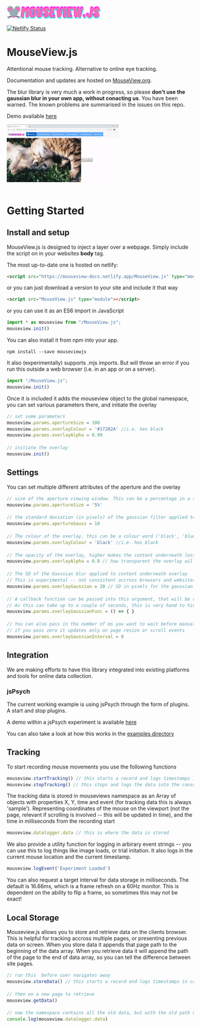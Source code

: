 <img src="/WWW/static/img/logo-pink-txt-tight.svg" width="50%"/>

[![Netlify Status](https://api.netlify.com/api/v1/badges/fd61b195-4206-4b25-9308-a6b869ef99b2/deploy-status)](https://app.netlify.com/sites/mouseview-docs/deploys)

# MouseView.js
Attentional mouse tracking. Alternative to online eye tracking.

Documentation and updates are hosted on [MouseView.org](https://mouseview.org). 

The blur library is very much a work in progress, so please **don't use the gaussian blur in your own app, without conacting us**. You have been warned. The known problems are summarised in the issues on this repo.

Demo available [here](https://mouseview-docs.netlify.app/demo.html)

<img src="/WWW/static/img/example.gif" width="60%"/>


# Getting Started

## Install and setup
MouseView.js is designed to inject a layer over a webpage. Simply include the script on in your websites **body** tag.
 
The most up-to-date one is hosted on netlify:
```HTML
<script src="https://mouseview-docs.netlify.app/MouseView.js" type="module"></script>
```
or you can just download a version to your site and include it that way
```HTML
<script src="MouseView.js" type="module"></script>
```

or you can use it as an ES6 import in JavaScript
```jsx
import * as mouseview from "/MouseView.js";
mouseview.init()
```

You can also install it from npm into your app. 
```
npm install --save mouseviewjs
```
It also (experimentally) supports .mjs imports. But will throw an error if you run this outside a web browser (i.e. in an app or on a server). 

```jsx
import "/MouseView.js";
mouseview.init()
```


Once it is included it adds the mouseview object to the global namespace, you can set various parameters there, and initiate the overlay
```JavaScript
// set some parameters
mouseview.params.apertureSize = 100
mouseview.params.overlayColour = '#17202A' //i.e. hex black
mouseview.params.overlayAlpha = 0.99

// initiate the overlay 
mouseview.init()

```

## Settings

You can set multiple different attributes of the aperture and the overlay
```JavaScript
// size of the aperture viewing window. This can be a percentage in a string or an integer in pixels
mouseview.params.apertureSize = '5%'

// the standard deviation (in pixels) of the gaussian filter applied to the edge of the aperture
mouseview.params.apertureGauss = 10 

// The colour of the overlay, this can be a colour word ('black', 'blue') or a hex string
mouseview.params.overlayColour = 'black' //i.e. hex black

// The opacity of the overlay, higher makes the content underneath less visible 
mouseview.params.overlayAlpha = 0.8 // how transparent the overlay will be

// The SD of the Gaussian blur applied to content underneath overlay 
// This is experimental -- not consistent accross browsers and websites, and adds considerable time to the delay
mouseview.params.overlayGaussian = 20 // SD in pixels for the gaussian blur filter (experimental -- not consistent on browsers)

// A callback function can be passed into this argument, that will be run on the completion of the guassian blurring
// As this can take up to a couple of seconds, this is very hand to hide elements or to start events after the blurr is in place!
mouseview.params.overlayGaussianFunc = () => { }

// You can also pass in the number of ms you want to wait before manually recapturing the blur (you may want to do this for dynamic contennt in the page)
// if you pass zero it updates only on page resize or scroll events
mouseview.params.overlayGaussianInterval = 0
```

## Integration 

We are making efforts to have this library integrated into existing platforms and tools for online data collection. 

### jsPsych
The current working example is using jsPsych through the form of plugins. A start and stop plugins. 

A demo within a jsPsych experiment is available [here](https://mouseview.netlify.app/examples/jspsych/experiment.html)

You can also take a look at how this works in the [examples directory](/examples/jspsych/)

## Tracking 
To start recording mouse movements you use the following functions
```JavaScript
mouseview.startTracking() // this starts a record and logs timestamps in console
mouseview.stopTracking() // this stops and logs the data into the console 
```
The tracking data is stored in mouseviews namespace as an Array of objects with properties X, Y, time and event (for tracking data this is always 'sample'). Representing coordinates of the mouse on the viewport (not the page, relevant if scrolling is involved -- this will be updated in time), and the time in milliseconds from the recording start
```JavaScript
mouseview.datalogger.data // this is where the data is stored
```
We also provide a utility function for logging in arbirary event strings -- you can use this to log things like image loads, or trial initation. It also logs in the current mouse location and the current timestamp.

```JavaScript
mouseview.logEvent('Experiment Loaded')
```


You can also request a target interval for data storage in milliseconds. The default is 16.66ms, which is a frame refresh on a 60Hz monitor. This is dependent on the ability to flip a frame, so sometimes this may not be exact!

## Local Storage
Mouseview.js allows you to store and retrieve data on the clients browser. This is helpful for tracking accross multiple pages, or presenting previous data on screen. When you store data it appends that page path to the beginning of the data array. When you retrieve data it will append the path of the page to the end of data array, so you can tell the difference between site pages. 

```JavaScript
// run this  before user navigates away
mouseview.storeData() // this starts a record and logs timestamps in console

// then on a new page to retrieve
mouseview.getData()

// now the namespace contains all the old data, but with the old path name at the start, and the new one at the end 
console.log(mouseview.datalogger.data)

```




